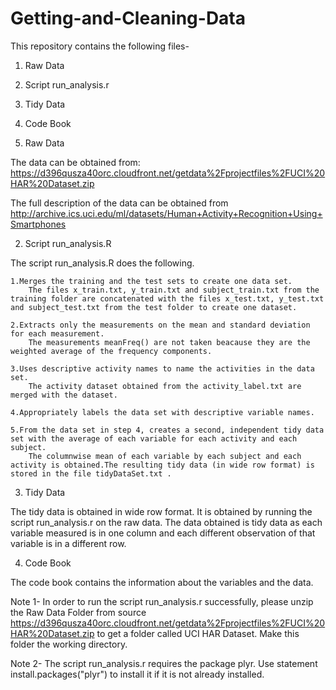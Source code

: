 # Getting-and-Cleaning-Data

This repository contains the following files-
1) Raw Data
2) Script run_analysis.r
3) Tidy Data 
4) Code Book

1) Raw Data

The data can be obtained from: 
https://d396qusza40orc.cloudfront.net/getdata%2Fprojectfiles%2FUCI%20HAR%20Dataset.zip 

The full description of the data can be obtained from
http://archive.ics.uci.edu/ml/datasets/Human+Activity+Recognition+Using+Smartphones 

2) Script run_analysis.R

The script run_analysis.R does the following.

	1.Merges the training and the test sets to create one data set.
		The files x_train.txt, y_train.txt and subject_train.txt from the training folder are concatenated with the files x_test.txt, y_test.txt and subject_test.txt from the test folder to create one dataset.
		
	2.Extracts only the measurements on the mean and standard deviation for each measurement.
		The measurements meanFreq() are not taken beacause they are the weighted average of the frequency components.
		
	3.Uses descriptive activity names to name the activities in the data set.
		The activity dataset obtained from the activity_label.txt are merged with the dataset.
		
	4.Appropriately labels the data set with descriptive variable names. 
	
	5.From the data set in step 4, creates a second, independent tidy data set with the average of each variable for each activity and each subject.
		The columnwise mean of each variable by each subject and each activity is obtained.The resulting tidy data (in wide row format) is stored in the file tidyDataSet.txt .
		
3) Tidy Data 

The tidy data is obtained in wide row format. It is obtained by running the script run_analysis.r on the raw data. The data obtained is tidy data as each variable measured is in one column and each different observation of that variable is in a different row.

4) Code Book

The code book contains the information about the variables and the data.
	

Note 1- In order to run the script run_analysis.r successfully, please unzip the Raw Data Folder from source https://d396qusza40orc.cloudfront.net/getdata%2Fprojectfiles%2FUCI%20HAR%20Dataset.zip to get a folder called UCI HAR Dataset. Make this folder the working directory.

Note 2- The script  run_analysis.r requires the package plyr. Use statement install.packages("plyr") to install it if it is not already installed.
